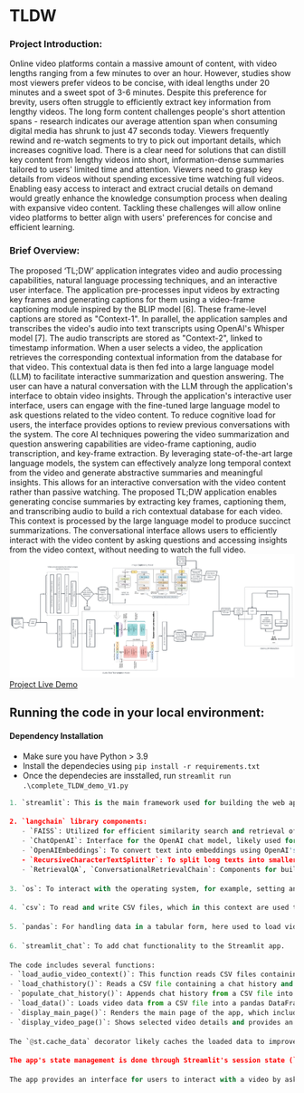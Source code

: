 # TLDW

### Project Introduction: 
Online video platforms contain a massive amount of content, with video lengths ranging from a few minutes to over an hour. However, studies show most viewers prefer videos to be concise, with ideal lengths under 20 minutes and a sweet spot of 3-6 minutes. Despite this preference for brevity, users often struggle to efficiently extract key information from lengthy videos. The long form content challenges people's short attention spans - research indicates our average attention span when consuming digital media has shrunk to just 47 seconds today. Viewers frequently rewind and re-watch segments to try to pick out important details, which increases cognitive load. There is a clear need for solutions that can distill key content from lengthy videos into short, information-dense summaries tailored to users' limited time and attention. Viewers need to grasp key details from videos without spending excessive time watching full videos. Enabling easy access to interact and extract crucial details on demand would greatly enhance the knowledge consumption process when dealing with expansive video content. Tackling these challenges will allow online video platforms to better align with users' preferences for concise and efficient learning. 

### Brief Overview: 
The proposed ‘TL;DW’ application integrates video and audio processing capabilities, natural language processing techniques, and an interactive user interface. The application pre-processes input videos by extracting key frames and generating captions for them using a video-frame captioning module inspired by the BLIP model [6]. These frame-level captions are stored as "Context-1". In parallel, the application samples and transcribes the video's audio into text transcripts using OpenAI's Whisper model [7]. The audio transcripts are stored as "Context-2", linked to timestamp information. When a user selects a video, the application retrieves the corresponding contextual information from the database for that video. This contextual data is then fed into a large language model (LLM) to facilitate interactive summarization and question answering. The user can have a natural conversation with the LLM through the application's interface to obtain video insights.
Through the application's interactive user interface, users can engage with the fine-tuned large language model to ask questions related to the video content. To reduce cognitive load for users, the interface provides options to review previous conversations with the system.
The core AI techniques powering the video summarization and question answering capabilities are video-frame captioning, audio transcription, and key-frame extraction. By leveraging state-of-the-art large language models, the system can effectively analyze long temporal context from the video and generate abstractive summaries and meaningful insights. This allows for an interactive conversation with the video content rather than passive watching.
The proposed TL;DW application enables generating concise summaries by extracting key frames, captioning them, and transcribing audio to build a rich contextual database for each video. This context is processed by the large language model to produce succinct summarizations. The conversational interface allows users to efficiently interact with the video content by asking questions and accessing insights from the video context, without needing to watch the full video.
![Alt text](https://github.com/niknarra/TLDW/blob/main/TLDW%20pipeline.png)
[Project Live Demo](https://tldwapp.streamlit.app/)

## Running the code in your local environment:
#### Dependency Installation
* Make sure you have Python > 3.9
* Install the dependecies using ``` pip install -r requirements.txt ```
* Once the dependecies are insstalled, run ```streamlit run .\complete_TLDW_demo_V1.py```

```python
1. `streamlit`: This is the main framework used for building the web app. It provides functions to create interactive widgets and to manage the app's state.

2. `langchain` library components:
   - `FAISS`: Utilized for efficient similarity search and retrieval of vectors.
   - `ChatOpenAI`: Interface for the OpenAI chat model, likely used for generating responses.
   - `OpenAIEmbeddings`: To convert text into embeddings using OpenAI's model.
   - `RecursiveCharacterTextSplitter`: To split long texts into smaller chunks suitable for processing.
   - `RetrievalQA`, `ConversationalRetrievalChain`: Components for building a retrieval-based QA system where the chatbot retrieves information to answer questions.

3. `os`: To interact with the operating system, for example, setting an environment variable for the OpenAI API key.

4. `csv`: To read and write CSV files, which in this context are used to store chat histories and video/audio metadata.

5. `pandas`: For handling data in a tabular form, here used to load video data.

6. `streamlit_chat`: To add chat functionality to the Streamlit app.

The code includes several functions:
- `load_audio_video_context()`: This function reads CSV files containing video frame captions and audio transcriptions, then concatenates them into a single text, preparing it as context for the chatbot.
- `load_chathistory()`: Reads a CSV file containing a chat history and returns it as a list.
- `populate_chat_history()`: Appends chat history from a CSV file into the Streamlit session state.
- `load_data()`: Loads video data from a CSV file into a pandas DataFrame.
- `display_main_page()`: Renders the main page of the app, which includes video selection.
- `display_video_page()`: Shows selected video details and provides an interface for chat interaction.

The `@st.cache_data` decorator likely caches the loaded data to improve performance, and `st.set_page_config(layout="wide")` sets the layout of the Streamlit page to wide mode. The environment variable for the `OPENAI_API_KEY` is set, which is necessary for authentication with OpenAI's API.

The app's state management is done through Streamlit's session state (`st.session_state`), holding the generated responses, past inputs, and messages. This state persists across reruns of the app, allowing for a continuous chat experience.

The app provides an interface for users to interact with a video by asking questions, which are then answered by the chatbot using the loaded context. It is designed to handle video playback, display video metadata, and manage the interaction between the user and the system.
```
